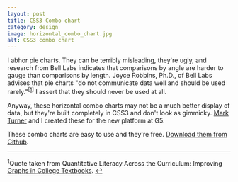 ```yaml
---
layout: post
title: CSS3 Combo chart
category: design
image: horizontal_combo_chart.jpg
alt: CSS3 combo chart
---
```


I abhor pie charts. They can be terribly misleading, they're ugly, and research from Bell Labs indicates that comparisons by angle are harder to gauge than comparisons by length. Joyce Robbins, Ph.D., of Bell Labs advises that pie charts "do not communicate data well and should be used rarely."<sup>[<a id="footnote-1-ref" href="#footnote-1">1</a>]</sup> I assert that they should never be used at all.

Anyway, these horizontal combo charts may not be a much better display of data, but they're built completely in CSS3 and don't look as gimmicky. <a href="http://amerine.net">Mark Turner</a> and I created these for the new platform at G5.

These combo charts are easy to use and they're free. <a href="https://github.com/jsullivan/CSS3-Horizontal-combo-chart">Download them from Github</a>.

<hr />

<sup id="footnote-1">1</sup>Quote taken from <a href="http://www.perceptualedge.com/articles/visual_business_intelligence/quantitative_literacy_across_curriculum.pdf">Quantitative Literacy Across the Curriculum: Improving Graphs in College Textbooks</a>. <a id="footnote-1" href="#footnote-1-ref">&#8617;</a>

